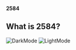 **2584**
## What is 2584?

 ![DarkMode](https://user-images.githubusercontent.com/89208624/256322736-cf51ed7b-655f-482f-959a-8b8792a13122.png)
 ![LightMode](https://user-images.githubusercontent.com/89208624/256322744-078a6de5-5b1f-43c2-a1c3-45b0f3dc28f0.png)

